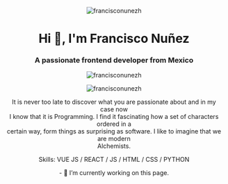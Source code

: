 <p align="center"> <img align="center" src="https://pbs.twimg.com/profile_banners/1348662446/1647586466/600x200" alt="francisconunezh" /></p>
<h1 align="center">Hi 👋, I'm Francisco Nuñez</h1>
<h3 align="center">A passionate frontend developer from Mexico</h3>

<p align="center"> <img align="center" src="https://komarev.com/ghpvc/?username=francisconunezh&label=Profile%20views&color=0e75b6&style=flat" alt="francisconunezh" /></p>

<p align="center"> <img align="center" src="https://pbs.twimg.com/profile_banners/1348662446/1647586466/600x200" alt="francisconunezh" /></p>

<p align="center"> It is never too late to discover what you are passionate about and in my case now <br>
I know that it is Programming. I find it fascinating how a set of characters ordered in a <br>
certain way, form things as surprising as software. I like to imagine that we are modern <br>
Alchemists. </p>

<p align="center"> Skills: VUE JS / REACT / JS / HTML / CSS / PYTHON </p>

<p align="center"> - 🔭 I’m currently working on this page. </p>









